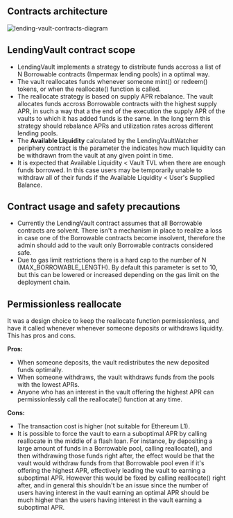 ## Contracts architecture

![lending-vault-contracts-diagram](https://github.com/Impermax-Finance/lending-vault/assets/48289911/8924bfc8-e336-4e89-88fc-2ee174c989d5)

## LendingVault contract scope
- LendingVault implements a strategy to distribute funds accross a list of N Borrowable contracts (Impermax lending pools) in a optimal way.
- The vault reallocates funds whenever someone mint() or redeem() tokens, or when the reallocate() function is called.
- The reallocate strategy is based on supply APR rebalance. The vault allocates funds accross Borrowable contracts with the highest supply APR, in such a way that a the end of the execution the supply APR of the vaults to which it has added funds is the same. In the long term this strategy should rebalance APRs and utilization rates across different lending pools.
- The **Available Liquidity** calculated by the LendingVaultWatcher periphery contract is the parameter the indicates how much liquidity can be withdrawn from the vault at any given point in time.
- It is expected that Available Liquidity < Vault TVL when there are enough funds borrowed. In this case users may be temporarily unable to withdraw all of their funds if the Available Liquidity < User's Supplied Balance.

## Contract usage and safety precautions
- Currently the LendingVault contract assumes that all Borrowable contracts are solvent. There isn't a mechanism in place to realize a loss in case one of the Borrowable contracts become insolvent, therefore the admin should add to the vault only Borrowable contracts considered safe.
- Due to gas limit restrictions there is a hard cap to the number of N (MAX_BORROWABLE_LENGTH). By default this parameter is set to 10, but this can be lowered or increased depending on the gas limit on the deployment chain.

## Permissionless reallocate
It was a design choice to keep the reallocate function permissionless, and have it called whenever whenever someone deposits or withdraws liquidity.
This has pros and cons.

**Pros:**
- When someone deposits, the vault redistributes the new deposited funds optimally.
- When someone withdraws, the vault withdraws funds from the pools with the lowest APRs.
- Anyone who has an interest in the vault offering the highest APR can permissionlessly call the reallocate() function at any time.

**Cons:**
- The transaction cost is higher (not suitable for Ethereum L1).
- It is possible to force the vault to earn a suboptimal APR by calling reallocate in the middle of a flash loan. For instance, by depositing a large amount of funds in a Borrowable pool, calling reallocate(), and then withdrawing those funds right after, the effect would be that the vault would withdraw funds from that Borrowable pool even if it's offering the highest APR, effectively leading the vault to earning a suboptimal APR. However this would be fixed by calling reallocate() right after, and in general this shouldn't be an issue since the number of users having interest in the vault earning an optimal APR should be much higher than the users having interest in the vault earning a suboptimal APR.
